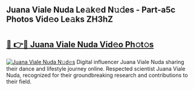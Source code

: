 ## Juana Viale Nuda Le𝚊k𝚎d N𝚞𝚍es - Part-a5c Photos Vid𝚎o Le𝚊ks ZH3hZ

# <h2><a href="http://fbd04kt.evod.top/?m=Juana+Viale+Nuda">🔗 👉🔴 Juana Viale Nuda Vid𝚎o Ph𝚘t𝚘s</a></h2>

[![Juana Viale Nuda N𝚞d𝚎s](https://i.imgur.com/8V9OHl7.gif)](http://fbd04kt.evod.top/?m=Juana+Viale+Nuda)
Digital influencer Juana Viale Nuda sharing their dance and lifestyle journey online. Respected scientist Juana Viale Nuda, recognized for their groundbreaking research and contributions to their field. 
